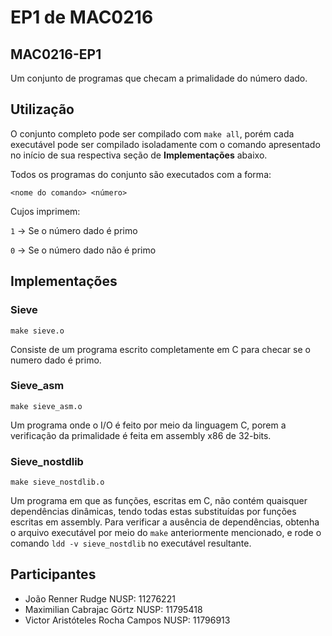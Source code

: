 # EP1 de MAC0216
## MAC0216-EP1

Um conjunto de programas que checam a primalidade do número dado.

## Utilização

O conjunto completo pode ser compilado com `make all`, porém cada executável pode ser compilado isoladamente com o comando 
apresentado no início de sua respectiva seção de __Implementações__ abaixo.

Todos os programas do conjunto são executados com a forma:

`<nome do comando> <número>`

Cujos imprimem:

`1` -> Se o número dado é primo

`0` -> Se o número dado não é primo

## Implementações

### Sieve

`make sieve.o`

Consiste de um programa escrito completamente em C para checar se o numero dado é primo.

### Sieve_asm

`make sieve_asm.o`

Um programa onde o I/O é feito por meio da linguagem C, porem a verificação da primalidade é feita em assembly x86 de 32-bits.

### Sieve_nostdlib

`make sieve_nostdlib.o`

Um programa em que as funções, escritas em C, não contém quaisquer dependências dinâmicas, tendo todas estas substituídas por funções escritas em assembly.
Para verificar a ausência de dependências, obtenha o arquivo executável por meio do `make` anteriormente mencionado, e rode o comando `ldd -v sieve_nostdlib`
no executável resultante.

## Participantes

* João Renner Rudge NUSP: 11276221
* Maximilian Cabrajac Görtz NUSP: 11795418
* Victor Aristóteles Rocha Campos NUSP: 11796913
